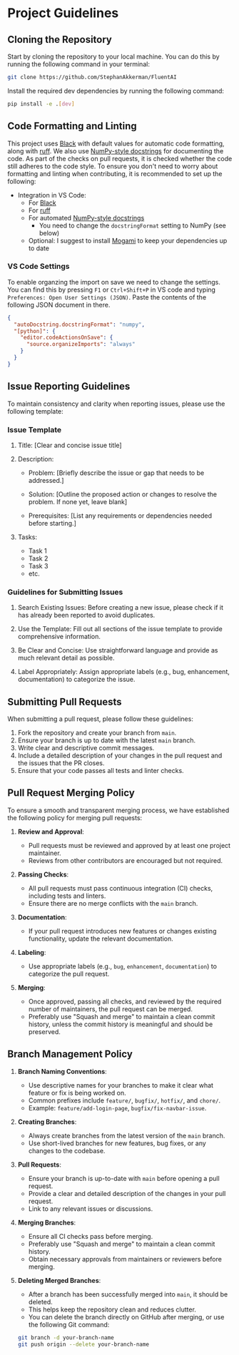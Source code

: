 # Project Guidelines

## Cloning the Repository

Start by cloning the repository to your local machine. You can do this by running the following command in your terminal:

```bash
git clone https://github.com/StephanAkkerman/FluentAI
```

Install the required dev dependencies by running the following command:

```bash
pip install -e .[dev]
```

## Code Formatting and Linting

This project uses [Black](https://black.readthedocs.io/en/stable/index.html) with default values for automatic code formatting, along with [ruff](https://docs.astral.sh/ruff/). We also use [NumPy-style docstrings](https://sphinxcontrib-napoleon.readthedocs.io/en/latest/example_numpy.html) for documenting the code. As part of the checks on pull requests, it is checked whether the code still adheres to the code style. To ensure you don't need to worry about formatting and linting when contributing, it is recommended to set up the following:

- Integration in VS Code:
  - For [Black](https://marketplace.visualstudio.com/items?itemName=ms-python.black-formatter)
  - For [ruff](https://marketplace.visualstudio.com/items?itemName=charliermarsh.ruff)
  - For automated [NumPy-style docstrings](https://marketplace.visualstudio.com/items?itemName=njpwerner.autodocstring)
    - You need to change the `docstringFormat` setting to NumPy (see below)
  - Optional: I suggest to install [Mogami](https://marketplace.visualstudio.com/items?itemName=ninoseki.vscode-mogami) to keep your dependencies up to date

### VS Code Settings

To enable organzing the import on save we need to change the settings.
You can find this by pressing `F1` or `Ctrl+Shift+P` in VS code and typing `Preferences: Open User Settings (JSON)`.
Paste the contents of the following JSON document in there.

```json
{
  "autoDocstring.docstringFormat": "numpy",
  "[python]": {
    "editor.codeActionsOnSave": {
      "source.organizeImports": "always"
    }
  }
}
```

## Issue Reporting Guidelines

To maintain consistency and clarity when reporting issues, please use the following template:

### Issue Template

1. Title: [Clear and concise issue title]

2. Description:

   - Problem:
     [Briefly describe the issue or gap that needs to be addressed.]

   - Solution:
     [Outline the proposed action or changes to resolve the problem. If none yet, leave blank]

   - Prerequisites:
     [List any requirements or dependencies needed before starting.]

3. Tasks:

   - Task 1
   - Task 2
   - Task 3
   - etc.

### Guidelines for Submitting Issues

1. Search Existing Issues:
   Before creating a new issue, please check if it has already been reported to avoid duplicates.

2. Use the Template:
   Fill out all sections of the issue template to provide comprehensive information.

3. Be Clear and Concise:
   Use straightforward language and provide as much relevant detail as possible.

4. Label Appropriately:
   Assign appropriate labels (e.g., bug, enhancement, documentation) to categorize the issue.

## Submitting Pull Requests

When submitting a pull request, please follow these guidelines:

1. Fork the repository and create your branch from `main`.
2. Ensure your branch is up to date with the latest `main` branch.
3. Write clear and descriptive commit messages.
4. Include a detailed description of your changes in the pull request and the issues that the PR closes.
5. Ensure that your code passes all tests and linter checks.

## Pull Request Merging Policy

To ensure a smooth and transparent merging process, we have established the following policy for merging pull requests:

1. **Review and Approval**:

   - Pull requests must be reviewed and approved by at least one project maintainer.
   - Reviews from other contributors are encouraged but not required.

2. **Passing Checks**:

   - All pull requests must pass continuous integration (CI) checks, including tests and linters.
   - Ensure there are no merge conflicts with the `main` branch.

3. **Documentation**:

   - If your pull request introduces new features or changes existing functionality, update the relevant documentation.

4. **Labeling**:

   - Use appropriate labels (e.g., `bug`, `enhancement`, `documentation`) to categorize the pull request.

5. **Merging**:
   - Once approved, passing all checks, and reviewed by the required number of maintainers, the pull request can be merged.
   - Preferably use "Squash and merge" to maintain a clean commit history, unless the commit history is meaningful and should be preserved.

## Branch Management Policy

1. **Branch Naming Conventions**:

   - Use descriptive names for your branches to make it clear what feature or fix is being worked on.
   - Common prefixes include `feature/`, `bugfix/`, `hotfix/`, and `chore/`.
   - Example: `feature/add-login-page`, `bugfix/fix-navbar-issue`.

2. **Creating Branches**:

   - Always create branches from the latest version of the `main` branch.
   - Use short-lived branches for new features, bug fixes, or any changes to the codebase.

3. **Pull Requests**:

   - Ensure your branch is up-to-date with `main` before opening a pull request.
   - Provide a clear and detailed description of the changes in your pull request.
   - Link to any relevant issues or discussions.

4. **Merging Branches**:

   - Ensure all CI checks pass before merging.
   - Preferably use "Squash and merge" to maintain a clean commit history.
   - Obtain necessary approvals from maintainers or reviewers before merging.

5. **Deleting Merged Branches**:

   - After a branch has been successfully merged into `main`, it should be deleted.
   - This helps keep the repository clean and reduces clutter.
   - You can delete the branch directly on GitHub after merging, or use the following Git command:

   ```bash
   git branch -d your-branch-name
   git push origin --delete your-branch-name
   ```
